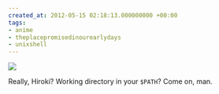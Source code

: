 ```yaml
---
created_at: 2012-05-15 02:18:13.000000000 +00:00
tags:
- anime
- theplacepromisedinourearlydays
- unixshell
---
```


![](/blog/media/tumblr_m41kwjBdYS1qhcb4p.jpg)

Really, Hiroki? Working directory in your `$PATH`? Come on, man.
